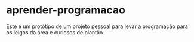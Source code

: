 # aprender-programacao
Este é um protótipo de um projeto pessoal para levar a programação para os leigos da área e curiosos de plantão.
